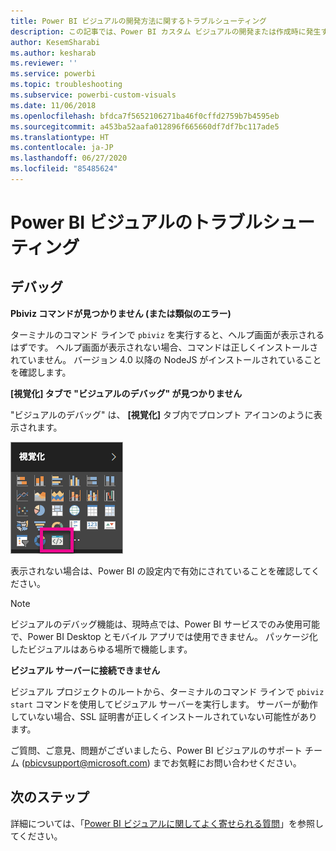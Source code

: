 ```yaml
---
title: Power BI ビジュアルの開発方法に関するトラブルシューティング
description: この記事では、Power BI カスタム ビジュアルの開発または作成時に発生する一般的な問題について説明します。
author: KesemSharabi
ms.author: kesharab
ms.reviewer: ''
ms.service: powerbi
ms.topic: troubleshooting
ms.subservice: powerbi-custom-visuals
ms.date: 11/06/2018
ms.openlocfilehash: bfdca7f5652106271ba46f0cffd2759b7b4595eb
ms.sourcegitcommit: a453ba52aafa012896f665660df7df7bc117ade5
ms.translationtype: HT
ms.contentlocale: ja-JP
ms.lasthandoff: 06/27/2020
ms.locfileid: "85485624"
---
```

# <a name="troubleshoot-power-bi-visuals"></a>Power BI ビジュアルのトラブルシューティング

## <a name="debug"></a>デバッグ

**Pbiviz コマンドが見つかりません (または類似のエラー)**

ターミナルのコマンド ラインで `pbiviz` を実行すると、ヘルプ画面が表示されるはずです。 ヘルプ画面が表示されない場合、コマンドは正しくインストールされていません。 バージョン 4.0 以降の NodeJS がインストールされていることを確認します。

**[視覚化] タブで "ビジュアルのデバッグ" が見つかりません**

"ビジュアルのデバッグ" は、 **[視覚化]** タブ内でプロンプト アイコンのように表示されます。

![ビジュアルの選択](media/power-bi-custom-visuals-troubleshoot/powerbi-developer-visual-selection.png)

表示されない場合は、Power BI の設定内で有効にされていることを確認してください。

> [!NOTE]
> ビジュアルのデバッグ機能は、現時点では、Power BI サービスでのみ使用可能で、Power BI Desktop とモバイル アプリでは使用できません。 パッケージ化したビジュアルはあらゆる場所で機能します。

**ビジュアル サーバーに接続できません**

ビジュアル プロジェクトのルートから、ターミナルのコマンド ラインで `pbiviz start` コマンドを使用してビジュアル サーバーを実行します。 サーバーが動作していない場合、SSL 証明書が正しくインストールされていない可能性があります。

ご質問、ご意見、問題がございましたら、Power BI ビジュアルのサポート チーム (pbicvsupport@microsoft.com) までお気軽にお問い合わせください。

## <a name="next-steps"></a>次のステップ

詳細については、「[Power BI ビジュアルに関してよく寄せられる質問](power-bi-custom-visuals-faq.md#organizational-power-bi-visuals)」を参照してください。